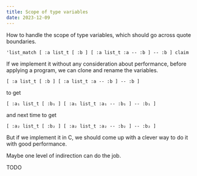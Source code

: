 ```yaml
---
title: Scope of type variables
date: 2023-12-09
---
```


How to handle the scope of type variables,
which should go across quote boundaries.

```
'list_match [ :a list_t [ :b ] [ :a list_t :a -- :b ] -- :b ] claim
```

If we implement it without any consideration about performance,
before applying a program, we can clone and rename the variables.

```
[ :a list_t [ :b ] [ :a list_t :a -- :b ] -- :b ]
```

to get

```
[ :a₁ list_t [ :b₁ ] [ :a₁ list_t :a₁ -- :b₁ ] -- :b₁ ]
```

and next time to get

```
[ :a₂ list_t [ :b₂ ] [ :a₂ list_t :a₂ -- :b₂ ] -- :b₂ ]
```

But if we implement it in C, we should
come up with a clever way to
do it with good performance.

Maybe one level of indirection can do the job.

TODO
